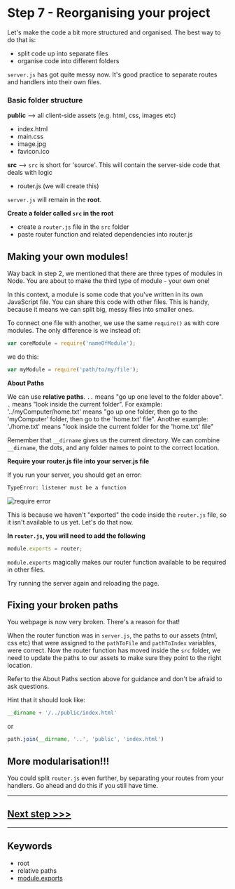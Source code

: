 # Step 7 - Reorganising your project

Let's make the code a bit more structured and organised. The best way to do that is:

* split code up into separate files
* organise code into different folders

`server.js` has got quite messy now. It's good practice to separate routes and handlers into their own files.

### Basic folder structure

**public** --> all client-side assets (e.g. html, css, images etc)
* index.html
* main.css
* image.jpg
* favicon.ico

**src** --> `src` is short for 'source'. This will contain the server-side code that deals with logic
* router.js (we will create this)

`server.js` will remain in the **root**.

**Create a folder called `src` in the root**

* create a `router.js` file in the `src` folder
* paste router function and related dependencies into router.js


## Making your own modules!

Way back in step 2, we mentioned that there are three types of modules in Node. You are about to make the third type of module - your own one!

In this context, a module is some code that you've written in its own JavaScript file. You can share this code with other files. This is handy, because it means we can split big, messy files into smaller ones.

To connect one file with another, we use the same `require()` as with core modules. The only difference is we instead of:
```js
var coreModule = require('nameOfModule');
```

we do this:
```js
var myModule = require('path/to/my/file');
```

**About Paths**

We can use **relative paths**. `..` means "go up one level to the folder above".  `.` means "look inside the current folder". For example: '../myComputer/home.txt' means "go up one folder, then go to the 'myComputer' folder, then go to the 'home.txt' file". Another example: './home.txt' means "look inside the current folder for the 'home.txt' file"

Remember that `__dirname` gives us the current directory. We can combine `__dirname`, the dots, and any folder names to point to the correct location.

**Require your router.js file into your server.js file**

If you run your server, you should get an error:
```bash
TypeError: listener must be a function
```
![require error](readme-images/step7-require-error.png)

This is because we haven't "exported" the code inside the `router.js` file, so it isn't available to us yet. Let's do that now.

**In `router.js`, you will need to add the following**

```js
module.exports = router;
```

`module.exports` magically makes our router function available to be required in other files.

Try running the server again and reloading the page.

## Fixing your broken paths

You webpage is now very broken. There's a reason for that!

When the router function was in `server.js`, the paths to our assets (html, css etc) that were assigned to the `pathToFile` and `pathToIndex` variables, were correct. Now the router function has moved inside the `src` folder, we need to update the paths to our assets to make sure they point to the right location.

Refer to the About Paths section above for guidance and don't be afraid to ask questions.

Hint that it should look like:
```js
__dirname + '/../public/index.html'
```
or
```js
path.join(__dirname, '..', 'public', 'index.html')
```


## More modularisation!!!

You could split `router.js` even further, by separating your routes from your handlers. Go ahead and do this if you still have time.

---

## [**Next step >>>**](step08.md)

---
## Keywords
* root
* relative paths
* [module.exports](http://www.sitepoint.com/understanding-module-exports-exports-node-js/)
